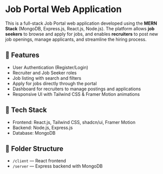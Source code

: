 # Job Portal Web Application

This is a full-stack Job Portal web application developed using the **MERN Stack** (MongoDB, Express.js, React.js, Node.js). The platform allows **job seekers** to browse and apply for jobs, and enables **recruiters** to post new job openings, manage applicants, and streamline the hiring process.

## 🌟 Features
- User Authentication (Register/Login)
- Recruiter and Job Seeker roles
- Job listing with search and filters
- Apply for jobs directly through the portal
- Dashboard for recruiters to manage postings and applications
- Responsive UI with Tailwind CSS & Framer Motion animations

## 🔧 Tech Stack
- Frontend: React.js, Tailwind CSS, shadcn/ui, Framer Motion
- Backend: Node.js, Express.js
- Database: MongoDB
 
## 📂 Folder Structure
- `/client` — React frontend
- `/server` — Express backend with MongoDB
 
